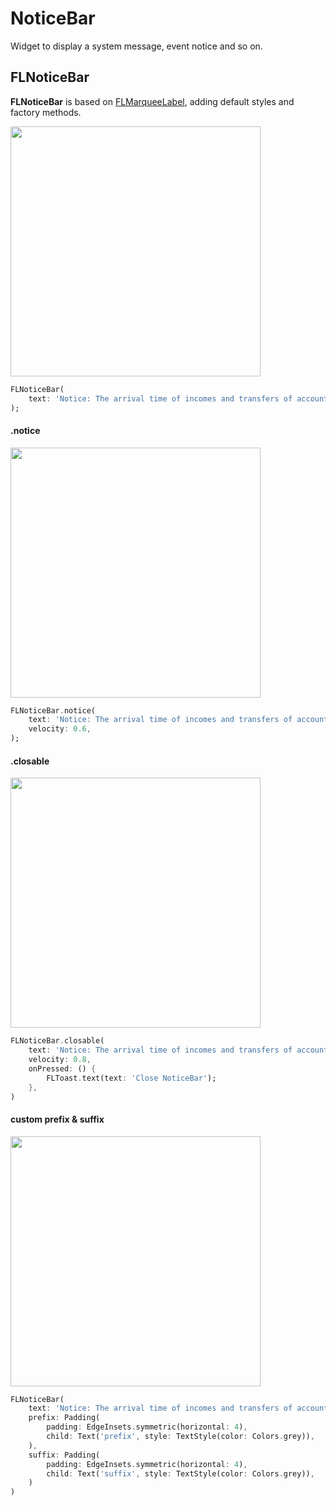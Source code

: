 # NoticeBar

Widget to display a system message, event notice and so on.

## FLNoticeBar

**FLNoticeBar** is based on [FLMarqueeLabel](https://flui.xin/en/widgets/label.html#flmarqueelabel), adding default styles and factory methods.

<p align="left">
    <img width="400" src="http://abtfun.oss-cn-beijing.aliyuncs.com/img/2019-12-13-bar_normal-1.gif" />
</p>

```dart
FLNoticeBar(
    text: 'Notice: The arrival time of incomes and transfers of account will be delayed during National Day.',
);
```

#### .notice

<p align="left">
    <img width="400" src="http://abtfun.oss-cn-beijing.aliyuncs.com/img/2019-12-13-bar_notice.gif" />
</p>

```dart
FLNoticeBar.notice(
    text: 'Notice: The arrival time of incomes and transfers of account will be delayed during National Day.',
    velocity: 0.6,
);
```

#### .closable

<p align="left">
    <img width="400" src="http://abtfun.oss-cn-beijing.aliyuncs.com/img/2019-12-13-bar_close.gif" />
</p>

```dart
FLNoticeBar.closable(
    text: 'Notice: The arrival time of incomes and transfers of account will be delayed during National Day.',
    velocity: 0.8,
    onPressed: () {
        FLToast.text(text: 'Close NoticeBar');
    },
)
```


#### custom prefix & suffix

<p align="left">
    <img width="400" src="http://abtfun.oss-cn-beijing.aliyuncs.com/img/2019-12-13-bar_cust.gif" />
</p>

```dart
FLNoticeBar(
    text: 'Notice: The arrival time of incomes and transfers of account will be delayed during National Day.',
    prefix: Padding(
        padding: EdgeInsets.symmetric(horizontal: 4),
        child: Text('prefix', style: TextStyle(color: Colors.grey)),
    ),
    suffix: Padding(
        padding: EdgeInsets.symmetric(horizontal: 4),
        child: Text('suffix', style: TextStyle(color: Colors.grey)),
    )
)
```



